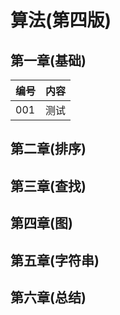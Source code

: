 # 算法(第四版)

## 第一章(基础)

| 编号 | 内容 |
| --- | --- |
| 001 | 测试 |


## 第二章(排序)

## 第三章(查找)

## 第四章(图)

## 第五章(字符串)

## 第六章(总结)
